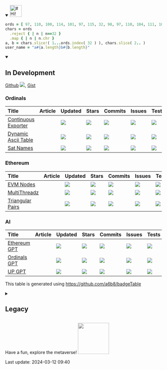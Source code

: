 <details open><summary>
<a href="#(=ºェº=)">
  <img src="https://raw.githubusercontent.com/a6b8/a6b8/main/assets/headlines/custom/hi!-my-name-is.svg" height="38px" alt="# Hi! My Name is" name="Hi! My Name is...">
</a>
</summary>

```Ruby
ords = [ 97, 110, 100, 114, 101, 97, 115, 32, 98, 97, 110, 104, 111, 108, 122, 101, 114 ]
chars = ords
  .reject { | n | n==32 }
  .map { | n | n.chr }
a, b = chars.slice!( 1...ords.index( 32 ) ), chars.slice( 2.. )
user_name = "a#{a.length}b#{b.length}"
``````
<details open>
<summary>
<h2>In Development</h2>
</summary>

[Github](https://github.com/a6b8?tab=repositories) <a href="#-modules"><img src="https://img.shields.io/github/stars/a6b8?color=171B21&logo=F3A966&logoColor=F3A966&style=flat&token=1&label="></a>, 
[Gist](https://gist.github.com/a6b8)  
  
### Ordinals
  | Title | Article | Updated | Stars | Commits | Issues | Tests | License |
| :-- | :-- | :-- | :-- | :-- | :-- | :-- | :-- |
| [Continuous Exporter](https://github.com/a6b8/continuousExporter) |  | <a href="https://api.github.com/repos/a6b8/continuousExporter"><img src="https://img.shields.io/github/last-commit/a6b8/continuousExporter?color=0E1116&logo=F3A966&logoColor=F3A966&style=flat&label="></a> | <a href="https://github.com/a6b8/continuousExporter/stargazers"><img src="https://img.shields.io/github/stars/a6b8/continuousExporter?color=0E1116&logo=F3A966&logoColor=F3A966&style=flat&label="></a> | <a href="https://github.com/a6b8/continuousExporter/commits/main"><img src="https://img.shields.io/github/commit-activity/t/a6b8/continuousExporter?color=0E1116&logo=F3A966&logoColor=F3A966&style=flat&label="></a> | <a href="https://github.com/a6b8/continuousExporter/issues/"><img src="https://img.shields.io/github/issues/a6b8/continuousExporter?color=0E1116&logo=F3A966&logoColor=F3A966&style=flat&label="></a> | <a href="https://github.com/a6b8/continuousExporter"><img src="https://img.shields.io/circleci/build/github/a6b8/continuousExporter?logo=F3A966&logoColor=F3A966&style=flat&label="></a> | <a href="https://github.com/a6b8/continuousExporter/blob/main/LICENSE"><img src="https://img.shields.io/github/license/a6b8/continuousExporter?color=0E1116&logo=F3A966&logoColor=F3A966&style=flat&label="></a> |
| [Dynamic Ascii Table](https://github.com/a6b8/dynamicAsciiTable) |  | <a href="https://api.github.com/repos/a6b8/dynamicAsciiTable"><img src="https://img.shields.io/github/last-commit/a6b8/dynamicAsciiTable?color=0E1116&logo=F3A966&logoColor=F3A966&style=flat&label="></a> | <a href="https://github.com/a6b8/dynamicAsciiTable/stargazers"><img src="https://img.shields.io/github/stars/a6b8/dynamicAsciiTable?color=0E1116&logo=F3A966&logoColor=F3A966&style=flat&label="></a> | <a href="https://github.com/a6b8/dynamicAsciiTable/commits/main"><img src="https://img.shields.io/github/commit-activity/t/a6b8/dynamicAsciiTable?color=0E1116&logo=F3A966&logoColor=F3A966&style=flat&label="></a> | <a href="https://github.com/a6b8/dynamicAsciiTable/issues/"><img src="https://img.shields.io/github/issues/a6b8/dynamicAsciiTable?color=0E1116&logo=F3A966&logoColor=F3A966&style=flat&label="></a> | <a href="https://github.com/a6b8/dynamicAsciiTable"><img src="https://img.shields.io/circleci/build/github/a6b8/dynamicAsciiTable?logo=F3A966&logoColor=F3A966&style=flat&label="></a> | <a href="https://github.com/a6b8/dynamicAsciiTable/blob/main/LICENSE"><img src="https://img.shields.io/github/license/a6b8/dynamicAsciiTable?color=0E1116&logo=F3A966&logoColor=F3A966&style=flat&label="></a> |
| [Sat Names](https://github.com/a6b8/satnames) |  | <a href="https://api.github.com/repos/a6b8/satnames"><img src="https://img.shields.io/github/last-commit/a6b8/satnames?color=0E1116&logo=F3A966&logoColor=F3A966&style=flat&label="></a> | <a href="https://github.com/a6b8/satnames/stargazers"><img src="https://img.shields.io/github/stars/a6b8/satnames?color=0E1116&logo=F3A966&logoColor=F3A966&style=flat&label="></a> | <a href="https://github.com/a6b8/satnames/commits/main"><img src="https://img.shields.io/github/commit-activity/t/a6b8/satnames?color=0E1116&logo=F3A966&logoColor=F3A966&style=flat&label="></a> | <a href="https://github.com/a6b8/satnames/issues/"><img src="https://img.shields.io/github/issues/a6b8/satnames?color=0E1116&logo=F3A966&logoColor=F3A966&style=flat&label="></a> | <a href="https://github.com/a6b8/satnames"><img src="https://img.shields.io/circleci/build/github/a6b8/satnames?logo=F3A966&logoColor=F3A966&style=flat&label="></a> | <a href="https://github.com/a6b8/satnames/blob/main/LICENSE"><img src="https://img.shields.io/github/license/a6b8/satnames?color=0E1116&logo=F3A966&logoColor=F3A966&style=flat&label="></a> |
### Ethereum
  | Title | Article | Updated | Stars | Commits | Issues | Tests | License |
| :-- | :-- | :-- | :-- | :-- | :-- | :-- | :-- |
| [EVM Nodes](https://github.com/a6b8/evmNodes) |  | <a href="https://api.github.com/repos/a6b8/evmNodes"><img src="https://img.shields.io/github/last-commit/a6b8/evmNodes?color=0E1116&logo=F3A966&logoColor=F3A966&style=flat&label="></a> | <a href="https://github.com/a6b8/evmNodes/stargazers"><img src="https://img.shields.io/github/stars/a6b8/evmNodes?color=0E1116&logo=F3A966&logoColor=F3A966&style=flat&label="></a> | <a href="https://github.com/a6b8/evmNodes/commits/main"><img src="https://img.shields.io/github/commit-activity/t/a6b8/evmNodes?color=0E1116&logo=F3A966&logoColor=F3A966&style=flat&label="></a> | <a href="https://github.com/a6b8/evmNodes/issues/"><img src="https://img.shields.io/github/issues/a6b8/evmNodes?color=0E1116&logo=F3A966&logoColor=F3A966&style=flat&label="></a> | <a href="https://github.com/a6b8/evmNodes"><img src="https://img.shields.io/circleci/build/github/a6b8/evmNodes?logo=F3A966&logoColor=F3A966&style=flat&label="></a> | <a href="https://github.com/a6b8/evmNodes/blob/main/LICENSE"><img src="https://img.shields.io/github/license/a6b8/evmNodes?color=0E1116&logo=F3A966&logoColor=F3A966&style=flat&label="></a> |
| [MultiThreadz](https://github.com/a6b8/multiThreadz) |  | <a href="https://api.github.com/repos/a6b8/multiThreadz"><img src="https://img.shields.io/github/last-commit/a6b8/multiThreadz?color=0E1116&logo=F3A966&logoColor=F3A966&style=flat&label="></a> | <a href="https://github.com/a6b8/multiThreadz/stargazers"><img src="https://img.shields.io/github/stars/a6b8/multiThreadz?color=0E1116&logo=F3A966&logoColor=F3A966&style=flat&label="></a> | <a href="https://github.com/a6b8/multiThreadz/commits/main"><img src="https://img.shields.io/github/commit-activity/t/a6b8/multiThreadz?color=0E1116&logo=F3A966&logoColor=F3A966&style=flat&label="></a> | <a href="https://github.com/a6b8/multiThreadz/issues/"><img src="https://img.shields.io/github/issues/a6b8/multiThreadz?color=0E1116&logo=F3A966&logoColor=F3A966&style=flat&label="></a> | <a href="https://github.com/a6b8/multiThreadz"><img src="https://img.shields.io/circleci/build/github/a6b8/multiThreadz?logo=F3A966&logoColor=F3A966&style=flat&label="></a> | <a href="https://github.com/a6b8/multiThreadz/blob/main/LICENSE"><img src="https://img.shields.io/github/license/a6b8/multiThreadz?color=0E1116&logo=F3A966&logoColor=F3A966&style=flat&label="></a> |
| [Triangular Pairs](https://github.com/a6b8/triangularPairs) |  | <a href="https://api.github.com/repos/a6b8/triangularPairs"><img src="https://img.shields.io/github/last-commit/a6b8/triangularPairs?color=0E1116&logo=F3A966&logoColor=F3A966&style=flat&label="></a> | <a href="https://github.com/a6b8/triangularPairs/stargazers"><img src="https://img.shields.io/github/stars/a6b8/triangularPairs?color=0E1116&logo=F3A966&logoColor=F3A966&style=flat&label="></a> | <a href="https://github.com/a6b8/triangularPairs/commits/main"><img src="https://img.shields.io/github/commit-activity/t/a6b8/triangularPairs?color=0E1116&logo=F3A966&logoColor=F3A966&style=flat&label="></a> | <a href="https://github.com/a6b8/triangularPairs/issues/"><img src="https://img.shields.io/github/issues/a6b8/triangularPairs?color=0E1116&logo=F3A966&logoColor=F3A966&style=flat&label="></a> | <a href="https://github.com/a6b8/triangularPairs"><img src="https://img.shields.io/circleci/build/github/a6b8/triangularPairs?logo=F3A966&logoColor=F3A966&style=flat&label="></a> | <a href="https://github.com/a6b8/triangularPairs/blob/main/LICENSE"><img src="https://img.shields.io/github/license/a6b8/triangularPairs?color=0E1116&logo=F3A966&logoColor=F3A966&style=flat&label="></a> |
### AI
  | Title | Article | Updated | Stars | Commits | Issues | Tests | License |
| :-- | :-- | :-- | :-- | :-- | :-- | :-- | :-- |
| [Ethereum GPT](https://github.com/a6b8/ethGPT) |  | <a href="https://api.github.com/repos/a6b8/ethGPT"><img src="https://img.shields.io/github/last-commit/a6b8/ethGPT?color=0E1116&logo=F3A966&logoColor=F3A966&style=flat&label="></a> | <a href="https://github.com/a6b8/ethGPT/stargazers"><img src="https://img.shields.io/github/stars/a6b8/ethGPT?color=0E1116&logo=F3A966&logoColor=F3A966&style=flat&label="></a> | <a href="https://github.com/a6b8/ethGPT/commits/main"><img src="https://img.shields.io/github/commit-activity/t/a6b8/ethGPT?color=0E1116&logo=F3A966&logoColor=F3A966&style=flat&label="></a> | <a href="https://github.com/a6b8/ethGPT/issues/"><img src="https://img.shields.io/github/issues/a6b8/ethGPT?color=0E1116&logo=F3A966&logoColor=F3A966&style=flat&label="></a> | <a href="https://github.com/a6b8/ethGPT"><img src="https://img.shields.io/circleci/build/github/a6b8/ethGPT?logo=F3A966&logoColor=F3A966&style=flat&label="></a> | <a href="https://github.com/a6b8/ethGPT/blob/main/LICENSE"><img src="https://img.shields.io/github/license/a6b8/ethGPT?color=0E1116&logo=F3A966&logoColor=F3A966&style=flat&label="></a> |
| [Ordinals GPT](https://github.com/a6b8/ordGPT) |  | <a href="https://api.github.com/repos/a6b8/ordGPT"><img src="https://img.shields.io/github/last-commit/a6b8/ordGPT?color=0E1116&logo=F3A966&logoColor=F3A966&style=flat&label="></a> | <a href="https://github.com/a6b8/ordGPT/stargazers"><img src="https://img.shields.io/github/stars/a6b8/ordGPT?color=0E1116&logo=F3A966&logoColor=F3A966&style=flat&label="></a> | <a href="https://github.com/a6b8/ordGPT/commits/main"><img src="https://img.shields.io/github/commit-activity/t/a6b8/ordGPT?color=0E1116&logo=F3A966&logoColor=F3A966&style=flat&label="></a> | <a href="https://github.com/a6b8/ordGPT/issues/"><img src="https://img.shields.io/github/issues/a6b8/ordGPT?color=0E1116&logo=F3A966&logoColor=F3A966&style=flat&label="></a> | <a href="https://github.com/a6b8/ordGPT"><img src="https://img.shields.io/circleci/build/github/a6b8/ordGPT?logo=F3A966&logoColor=F3A966&style=flat&label="></a> | <a href="https://github.com/a6b8/ordGPT/blob/main/LICENSE"><img src="https://img.shields.io/github/license/a6b8/ordGPT?color=0E1116&logo=F3A966&logoColor=F3A966&style=flat&label="></a> |
| [UP GPT](https://github.com/a6b8/upGPT) |  | <a href="https://api.github.com/repos/a6b8/upGPT"><img src="https://img.shields.io/github/last-commit/a6b8/upGPT?color=0E1116&logo=F3A966&logoColor=F3A966&style=flat&label="></a> | <a href="https://github.com/a6b8/upGPT/stargazers"><img src="https://img.shields.io/github/stars/a6b8/upGPT?color=0E1116&logo=F3A966&logoColor=F3A966&style=flat&label="></a> | <a href="https://github.com/a6b8/upGPT/commits/main"><img src="https://img.shields.io/github/commit-activity/t/a6b8/upGPT?color=0E1116&logo=F3A966&logoColor=F3A966&style=flat&label="></a> | <a href="https://github.com/a6b8/upGPT/issues/"><img src="https://img.shields.io/github/issues/a6b8/upGPT?color=0E1116&logo=F3A966&logoColor=F3A966&style=flat&label="></a> | <a href="https://github.com/a6b8/upGPT"><img src="https://img.shields.io/circleci/build/github/a6b8/upGPT?logo=F3A966&logoColor=F3A966&style=flat&label="></a> | <a href="https://github.com/a6b8/upGPT/blob/main/LICENSE"><img src="https://img.shields.io/github/license/a6b8/upGPT?color=0E1116&logo=F3A966&logoColor=F3A966&style=flat&label="></a> |

This table is generated using https://github.com/a6b8/badgeTable

</details>

<details closed>
<summary>
  <h2>Legacy</h2>
</summary>

### npm Packages
  | Title | Article | Version | Updated | Statistics | Tests | License |
| :-- | :-- | :-- | :-- | :-- | :-- | :-- |
| [Badge Table](https://github.com/a6b8/badgeTable) |  | <a href="https://www.npmjs.com/package/badgetable?activeTab=versions"><img src="https://img.shields.io/npm/v/badgetable?color=0E1116&logo=F3A966&logoColor=F3A966&style=flat&label="></a> | <a href="https://api.github.com/repos/a6b8/badgeTable"><img src="https://img.shields.io/github/last-commit/a6b8/badgeTable?color=0E1116&logo=F3A966&logoColor=F3A966&style=flat&label="></a> | <a href="https://github.com/a6b8/badgeTable/stargazers"><img src="https://img.shields.io/github/stars/a6b8/badgeTable?color=0E1116&logo=F3A966&logoColor=F3A966&style=flat&label="></a><a href="https://github.com/a6b8/badgeTable/graphs/traffic"><img src="https://img.shields.io/npm/dt/badgetable?color=0E1116&logo=F3A966&logoColor=F3A966&style=flat&label="></a> | <a href="https://github.com/a6b8/badgeTable"><img src="https://img.shields.io/circleci/build/github/a6b8/badgeTable?logo=F3A966&logoColor=F3A966&style=flat&label="></a> | <a href="https://github.com/a6b8/badgeTable/blob/main/LICENSE"><img src="https://img.shields.io/github/license/a6b8/badgeTable?color=0E1116&logo=F3A966&logoColor=F3A966&style=flat&label="></a> |
| [Ethereum Sanction Check](https://github.com/a6b8/ethereum-sanction-check-for-nodejs) |  | <a href="https://www.npmjs.com/package/ethereum-sanction-check?activeTab=versions"><img src="https://img.shields.io/npm/v/ethereum-sanction-check?color=0E1116&logo=F3A966&logoColor=F3A966&style=flat&label="></a> | <a href="https://api.github.com/repos/a6b8/ethereum-sanction-check-for-nodejs"><img src="https://img.shields.io/github/last-commit/a6b8/ethereum-sanction-check-for-nodejs?color=0E1116&logo=F3A966&logoColor=F3A966&style=flat&label="></a> | <a href="https://github.com/a6b8/ethereum-sanction-check-for-nodejs/stargazers"><img src="https://img.shields.io/github/stars/a6b8/ethereum-sanction-check-for-nodejs?color=0E1116&logo=F3A966&logoColor=F3A966&style=flat&label="></a><a href="https://github.com/a6b8/ethereum-sanction-check-for-nodejs/graphs/traffic"><img src="https://img.shields.io/npm/dt/ethereum-sanction-check?color=0E1116&logo=F3A966&logoColor=F3A966&style=flat&label="></a> | <a href="https://github.com/a6b8/ethereum-sanction-check-for-nodejs"><img src="https://img.shields.io/circleci/build/github/a6b8/ethereum-sanction-check-for-nodejs?logo=F3A966&logoColor=F3A966&style=flat&label="></a> | <a href="https://github.com/a6b8/ethereum-sanction-check-for-nodejs/blob/main/LICENSE"><img src="https://img.shields.io/github/license/a6b8/ethereum-sanction-check-for-nodejs?color=0E1116&logo=F3A966&logoColor=F3A966&style=flat&label="></a> |
| [Pattern Finder](https://github.com/a6b8/patternFinder) |  | <a href="https://www.npmjs.com/package/patternfinder?activeTab=versions"><img src="https://img.shields.io/npm/v/patternfinder?color=0E1116&logo=F3A966&logoColor=F3A966&style=flat&label="></a> | <a href="https://api.github.com/repos/a6b8/patternFinder"><img src="https://img.shields.io/github/last-commit/a6b8/patternFinder?color=0E1116&logo=F3A966&logoColor=F3A966&style=flat&label="></a> | <a href="https://github.com/a6b8/patternFinder/stargazers"><img src="https://img.shields.io/github/stars/a6b8/patternFinder?color=0E1116&logo=F3A966&logoColor=F3A966&style=flat&label="></a><a href="https://github.com/a6b8/patternFinder/graphs/traffic"><img src="https://img.shields.io/npm/dt/patternfinder?color=0E1116&logo=F3A966&logoColor=F3A966&style=flat&label="></a> | <a href="https://github.com/a6b8/patternFinder"><img src="https://img.shields.io/circleci/build/github/a6b8/patternFinder?logo=F3A966&logoColor=F3A966&style=flat&label="></a> | <a href="https://github.com/a6b8/patternFinder/blob/main/LICENSE"><img src="https://img.shields.io/github/license/a6b8/patternFinder?color=0E1116&logo=F3A966&logoColor=F3A966&style=flat&label="></a> |
| [Repos 2 Doc](https://github.com/a6b8/repos2doc) |  | <a href="https://www.npmjs.com/package/repos2doc?activeTab=versions"><img src="https://img.shields.io/npm/v/repos2doc?color=0E1116&logo=F3A966&logoColor=F3A966&style=flat&label="></a> | <a href="https://api.github.com/repos/a6b8/repos2doc"><img src="https://img.shields.io/github/last-commit/a6b8/repos2doc?color=0E1116&logo=F3A966&logoColor=F3A966&style=flat&label="></a> | <a href="https://github.com/a6b8/repos2doc/stargazers"><img src="https://img.shields.io/github/stars/a6b8/repos2doc?color=0E1116&logo=F3A966&logoColor=F3A966&style=flat&label="></a><a href="https://github.com/a6b8/repos2doc/graphs/traffic"><img src="https://img.shields.io/npm/dt/repos2doc?color=0E1116&logo=F3A966&logoColor=F3A966&style=flat&label="></a> | <a href="https://github.com/a6b8/repos2doc"><img src="https://img.shields.io/circleci/build/github/a6b8/repos2doc?logo=F3A966&logoColor=F3A966&style=flat&label="></a> | <a href="https://github.com/a6b8/repos2doc/blob/main/LICENSE"><img src="https://img.shields.io/github/license/a6b8/repos2doc?color=0E1116&logo=F3A966&logoColor=F3A966&style=flat&label="></a> |
| [Sitemap 2 Doc](https://github.com/a6b8/sitemap2doc) |  | <a href="https://www.npmjs.com/package/sitemap2doc?activeTab=versions"><img src="https://img.shields.io/npm/v/sitemap2doc?color=0E1116&logo=F3A966&logoColor=F3A966&style=flat&label="></a> | <a href="https://api.github.com/repos/a6b8/sitemap2doc"><img src="https://img.shields.io/github/last-commit/a6b8/sitemap2doc?color=0E1116&logo=F3A966&logoColor=F3A966&style=flat&label="></a> | <a href="https://github.com/a6b8/sitemap2doc/stargazers"><img src="https://img.shields.io/github/stars/a6b8/sitemap2doc?color=0E1116&logo=F3A966&logoColor=F3A966&style=flat&label="></a><a href="https://github.com/a6b8/sitemap2doc/graphs/traffic"><img src="https://img.shields.io/npm/dt/sitemap2doc?color=0E1116&logo=F3A966&logoColor=F3A966&style=flat&label="></a> | <a href="https://github.com/a6b8/sitemap2doc"><img src="https://img.shields.io/circleci/build/github/a6b8/sitemap2doc?logo=F3A966&logoColor=F3A966&style=flat&label="></a> | <a href="https://github.com/a6b8/sitemap2doc/blob/main/LICENSE"><img src="https://img.shields.io/github/license/a6b8/sitemap2doc?color=0E1116&logo=F3A966&logoColor=F3A966&style=flat&label="></a> |
### gem Packages
  | Title | Version | Updated | Statistics | Tests | License |
| :-- | :-- | :-- | :-- | :-- | :-- |
| [Ascii to svg Generator](https://github.com/a6b8/ascii-to-svg-generator-for-ruby) | <a href="https://rubygems.org/gems/ascii_to_svg"><img src="https://img.shields.io/gem/v/ascii_to_svg?color=0E1116&logo=F3A966&logoColor=F3A966&style=flat&label="></a> | <a href="https://api.github.com/repos/a6b8/ascii-to-svg-generator-for-ruby"><img src="https://img.shields.io/github/last-commit/a6b8/ascii-to-svg-generator-for-ruby?color=0E1116&logo=F3A966&logoColor=F3A966&style=flat&label="></a> | <a href="https://github.com/a6b8/ascii-to-svg-generator-for-ruby/stargazers"><img src="https://img.shields.io/github/stars/a6b8/ascii-to-svg-generator-for-ruby?color=0E1116&logo=F3A966&logoColor=F3A966&style=flat&label="></a><a href="https://github.com/a6b8/ascii-to-svg-generator-for-ruby/graphs/traffic"><img src="https://img.shields.io/gem/dt/ascii_to_svg?color=0E1116&logo=F3A966&logoColor=F3A966&style=flat&label="></a> | <a href="https://github.com/a6b8/ascii-to-svg-generator-for-ruby"><img src="https://img.shields.io/circleci/build/github/a6b8/ascii-to-svg-generator-for-ruby?logo=F3A966&logoColor=F3A966&style=flat&label="></a> | <a href="https://github.com/a6b8/ascii-to-svg-generator-for-ruby/blob/main/LICENSE"><img src="https://img.shields.io/github/license/a6b8/ascii-to-svg-generator-for-ruby?color=0E1116&logo=F3A966&logoColor=F3A966&style=flat&label="></a> |
| [Console Hash Array](https://github.com/a6b8/console-hash-array-for-ruby) | <a href="https://rubygems.org/gems/console_hash_array"><img src="https://img.shields.io/gem/v/console_hash_array?color=0E1116&logo=F3A966&logoColor=F3A966&style=flat&label="></a> | <a href="https://api.github.com/repos/a6b8/console-hash-array-for-ruby"><img src="https://img.shields.io/github/last-commit/a6b8/console-hash-array-for-ruby?color=0E1116&logo=F3A966&logoColor=F3A966&style=flat&label="></a> | <a href="https://github.com/a6b8/console-hash-array-for-ruby/stargazers"><img src="https://img.shields.io/github/stars/a6b8/console-hash-array-for-ruby?color=0E1116&logo=F3A966&logoColor=F3A966&style=flat&label="></a><a href="https://github.com/a6b8/console-hash-array-for-ruby/graphs/traffic"><img src="https://img.shields.io/gem/dt/console_hash_array?color=0E1116&logo=F3A966&logoColor=F3A966&style=flat&label="></a> | <a href="https://github.com/a6b8/console-hash-array-for-ruby"><img src="https://img.shields.io/circleci/build/github/a6b8/console-hash-array-for-ruby?logo=F3A966&logoColor=F3A966&style=flat&label="></a> | <a href="https://github.com/a6b8/console-hash-array-for-ruby/blob/main/LICENSE"><img src="https://img.shields.io/github/license/a6b8/console-hash-array-for-ruby?color=0E1116&logo=F3A966&logoColor=F3A966&style=flat&label="></a> |
| [Documents with Footer to pdf](https://github.com/a6b8/documents-with-footer-to-pdf-for-ruby) | <a href="https://rubygems.org/gems/documents_with_footer_to_pdf"><img src="https://img.shields.io/gem/v/documents_with_footer_to_pdf?color=0E1116&logo=F3A966&logoColor=F3A966&style=flat&label="></a> | <a href="https://api.github.com/repos/a6b8/documents-with-footer-to-pdf-for-ruby"><img src="https://img.shields.io/github/last-commit/a6b8/documents-with-footer-to-pdf-for-ruby?color=0E1116&logo=F3A966&logoColor=F3A966&style=flat&label="></a> | <a href="https://github.com/a6b8/documents-with-footer-to-pdf-for-ruby/stargazers"><img src="https://img.shields.io/github/stars/a6b8/documents-with-footer-to-pdf-for-ruby?color=0E1116&logo=F3A966&logoColor=F3A966&style=flat&label="></a><a href="https://github.com/a6b8/documents-with-footer-to-pdf-for-ruby/graphs/traffic"><img src="https://img.shields.io/gem/dt/documents_with_footer_to_pdf?color=0E1116&logo=F3A966&logoColor=F3A966&style=flat&label="></a> | <a href="https://github.com/a6b8/documents-with-footer-to-pdf-for-ruby"><img src="https://img.shields.io/circleci/build/github/a6b8/documents-with-footer-to-pdf-for-ruby?logo=F3A966&logoColor=F3A966&style=flat&label="></a> | <a href="https://github.com/a6b8/documents-with-footer-to-pdf-for-ruby/blob/main/LICENSE"><img src="https://img.shields.io/github/license/a6b8/documents-with-footer-to-pdf-for-ruby?color=0E1116&logo=F3A966&logoColor=F3A966&style=flat&label="></a> |
| [Feed Into](https://github.com/a6b8/feed-into-for-ruby) | <a href="https://rubygems.org/gems/feed_into"><img src="https://img.shields.io/gem/v/feed_into?color=0E1116&logo=F3A966&logoColor=F3A966&style=flat&label="></a> | <a href="https://api.github.com/repos/a6b8/feed-into-for-ruby"><img src="https://img.shields.io/github/last-commit/a6b8/feed-into-for-ruby?color=0E1116&logo=F3A966&logoColor=F3A966&style=flat&label="></a> | <a href="https://github.com/a6b8/feed-into-for-ruby/stargazers"><img src="https://img.shields.io/github/stars/a6b8/feed-into-for-ruby?color=0E1116&logo=F3A966&logoColor=F3A966&style=flat&label="></a><a href="https://github.com/a6b8/feed-into-for-ruby/graphs/traffic"><img src="https://img.shields.io/gem/dt/feed_into?color=0E1116&logo=F3A966&logoColor=F3A966&style=flat&label="></a> | <a href="https://github.com/a6b8/feed-into-for-ruby"><img src="https://img.shields.io/circleci/build/github/a6b8/feed-into-for-ruby?logo=F3A966&logoColor=F3A966&style=flat&label="></a> | <a href="https://github.com/a6b8/feed-into-for-ruby/blob/main/LICENSE"><img src="https://img.shields.io/github/license/a6b8/feed-into-for-ruby?color=0E1116&logo=F3A966&logoColor=F3A966&style=flat&label="></a> |
| [Local Path Builder](https://github.com/a6b8/local-path-builder-for-ruby) | <a href="https://rubygems.org/gems/local_path_builder"><img src="https://img.shields.io/gem/v/local_path_builder?color=0E1116&logo=F3A966&logoColor=F3A966&style=flat&label="></a> | <a href="https://api.github.com/repos/a6b8/local-path-builder-for-ruby"><img src="https://img.shields.io/github/last-commit/a6b8/local-path-builder-for-ruby?color=0E1116&logo=F3A966&logoColor=F3A966&style=flat&label="></a> | <a href="https://github.com/a6b8/local-path-builder-for-ruby/stargazers"><img src="https://img.shields.io/github/stars/a6b8/local-path-builder-for-ruby?color=0E1116&logo=F3A966&logoColor=F3A966&style=flat&label="></a><a href="https://github.com/a6b8/local-path-builder-for-ruby/graphs/traffic"><img src="https://img.shields.io/gem/dt/local_path_builder?color=0E1116&logo=F3A966&logoColor=F3A966&style=flat&label="></a> | <a href="https://github.com/a6b8/local-path-builder-for-ruby"><img src="https://img.shields.io/circleci/build/github/a6b8/local-path-builder-for-ruby?logo=F3A966&logoColor=F3A966&style=flat&label="></a> | <a href="https://github.com/a6b8/local-path-builder-for-ruby/blob/main/LICENSE"><img src="https://img.shields.io/github/license/a6b8/local-path-builder-for-ruby?color=0E1116&logo=F3A966&logoColor=F3A966&style=flat&label="></a> |
| [Markdown Titles to svg](https://github.com/a6b8/markdown-titles-to-svg-for-ruby) | <a href="https://rubygems.org/gems/markdown_titles_to_svg"><img src="https://img.shields.io/gem/v/markdown_titles_to_svg?color=0E1116&logo=F3A966&logoColor=F3A966&style=flat&label="></a> | <a href="https://api.github.com/repos/a6b8/markdown-titles-to-svg-for-ruby"><img src="https://img.shields.io/github/last-commit/a6b8/markdown-titles-to-svg-for-ruby?color=0E1116&logo=F3A966&logoColor=F3A966&style=flat&label="></a> | <a href="https://github.com/a6b8/markdown-titles-to-svg-for-ruby/stargazers"><img src="https://img.shields.io/github/stars/a6b8/markdown-titles-to-svg-for-ruby?color=0E1116&logo=F3A966&logoColor=F3A966&style=flat&label="></a><a href="https://github.com/a6b8/markdown-titles-to-svg-for-ruby/graphs/traffic"><img src="https://img.shields.io/gem/dt/markdown_titles_to_svg?color=0E1116&logo=F3A966&logoColor=F3A966&style=flat&label="></a> | <a href="https://github.com/a6b8/markdown-titles-to-svg-for-ruby"><img src="https://img.shields.io/circleci/build/github/a6b8/markdown-titles-to-svg-for-ruby?logo=F3A966&logoColor=F3A966&style=flat&label="></a> | <a href="https://github.com/a6b8/markdown-titles-to-svg-for-ruby/blob/main/LICENSE"><img src="https://img.shields.io/github/license/a6b8/markdown-titles-to-svg-for-ruby?color=0E1116&logo=F3A966&logoColor=F3A966&style=flat&label="></a> |
| [Masked Ape Club](https://github.com/a6b8/masked-ape-club-for-ruby) | <a href="https://rubygems.org/gems/masked_ape_club"><img src="https://img.shields.io/gem/v/masked_ape_club?color=0E1116&logo=F3A966&logoColor=F3A966&style=flat&label="></a> | <a href="https://api.github.com/repos/a6b8/masked-ape-club-for-ruby"><img src="https://img.shields.io/github/last-commit/a6b8/masked-ape-club-for-ruby?color=0E1116&logo=F3A966&logoColor=F3A966&style=flat&label="></a> | <a href="https://github.com/a6b8/masked-ape-club-for-ruby/stargazers"><img src="https://img.shields.io/github/stars/a6b8/masked-ape-club-for-ruby?color=0E1116&logo=F3A966&logoColor=F3A966&style=flat&label="></a><a href="https://github.com/a6b8/masked-ape-club-for-ruby/graphs/traffic"><img src="https://img.shields.io/gem/dt/masked_ape_club?color=0E1116&logo=F3A966&logoColor=F3A966&style=flat&label="></a> | <a href="https://github.com/a6b8/masked-ape-club-for-ruby"><img src="https://img.shields.io/circleci/build/github/a6b8/masked-ape-club-for-ruby?logo=F3A966&logoColor=F3A966&style=flat&label="></a> | <a href="https://github.com/a6b8/masked-ape-club-for-ruby/blob/main/LICENSE"><img src="https://img.shields.io/github/license/a6b8/masked-ape-club-for-ruby?color=0E1116&logo=F3A966&logoColor=F3A966&style=flat&label="></a> |
| [Statosio](https://github.com/a6b8/statosio-for-ruby) | <a href="https://rubygems.org/gems/statosio"><img src="https://img.shields.io/gem/v/statosio?color=0E1116&logo=F3A966&logoColor=F3A966&style=flat&label="></a> | <a href="https://api.github.com/repos/a6b8/statosio-for-ruby"><img src="https://img.shields.io/github/last-commit/a6b8/statosio-for-ruby?color=0E1116&logo=F3A966&logoColor=F3A966&style=flat&label="></a> | <a href="https://github.com/a6b8/statosio-for-ruby/stargazers"><img src="https://img.shields.io/github/stars/a6b8/statosio-for-ruby?color=0E1116&logo=F3A966&logoColor=F3A966&style=flat&label="></a><a href="https://github.com/a6b8/statosio-for-ruby/graphs/traffic"><img src="https://img.shields.io/gem/dt/statosio?color=0E1116&logo=F3A966&logoColor=F3A966&style=flat&label="></a> | <a href="https://github.com/a6b8/statosio-for-ruby"><img src="https://img.shields.io/circleci/build/github/a6b8/statosio-for-ruby?logo=F3A966&logoColor=F3A966&style=flat&label="></a> | <a href="https://github.com/a6b8/statosio-for-ruby/blob/main/LICENSE"><img src="https://img.shields.io/github/license/a6b8/statosio-for-ruby?color=0E1116&logo=F3A966&logoColor=F3A966&style=flat&label="></a> |
| [Write Invoice](https://github.com/a6b8/write-invoice-for-ruby) | <a href="https://rubygems.org/gems/write_invoice"><img src="https://img.shields.io/gem/v/write_invoice?color=0E1116&logo=F3A966&logoColor=F3A966&style=flat&label="></a> | <a href="https://api.github.com/repos/a6b8/write-invoice-for-ruby"><img src="https://img.shields.io/github/last-commit/a6b8/write-invoice-for-ruby?color=0E1116&logo=F3A966&logoColor=F3A966&style=flat&label="></a> | <a href="https://github.com/a6b8/write-invoice-for-ruby/stargazers"><img src="https://img.shields.io/github/stars/a6b8/write-invoice-for-ruby?color=0E1116&logo=F3A966&logoColor=F3A966&style=flat&label="></a><a href="https://github.com/a6b8/write-invoice-for-ruby/graphs/traffic"><img src="https://img.shields.io/gem/dt/write_invoice?color=0E1116&logo=F3A966&logoColor=F3A966&style=flat&label="></a> | <a href="https://github.com/a6b8/write-invoice-for-ruby"><img src="https://img.shields.io/circleci/build/github/a6b8/write-invoice-for-ruby?logo=F3A966&logoColor=F3A966&style=flat&label="></a> | <a href="https://github.com/a6b8/write-invoice-for-ruby/blob/main/LICENSE"><img src="https://img.shields.io/github/license/a6b8/write-invoice-for-ruby?color=0E1116&logo=F3A966&logoColor=F3A966&style=flat&label="></a> |
| [Xml Tree Viewer](https://github.com/a6b8/xml-tree-viewer-for-ruby) | <a href="https://rubygems.org/gems/xml_tree_viewer"><img src="https://img.shields.io/gem/v/xml_tree_viewer?color=0E1116&logo=F3A966&logoColor=F3A966&style=flat&label="></a> | <a href="https://api.github.com/repos/a6b8/xml-tree-viewer-for-ruby"><img src="https://img.shields.io/github/last-commit/a6b8/xml-tree-viewer-for-ruby?color=0E1116&logo=F3A966&logoColor=F3A966&style=flat&label="></a> | <a href="https://github.com/a6b8/xml-tree-viewer-for-ruby/stargazers"><img src="https://img.shields.io/github/stars/a6b8/xml-tree-viewer-for-ruby?color=0E1116&logo=F3A966&logoColor=F3A966&style=flat&label="></a><a href="https://github.com/a6b8/xml-tree-viewer-for-ruby/graphs/traffic"><img src="https://img.shields.io/gem/dt/xml_tree_viewer?color=0E1116&logo=F3A966&logoColor=F3A966&style=flat&label="></a> | <a href="https://github.com/a6b8/xml-tree-viewer-for-ruby"><img src="https://img.shields.io/circleci/build/github/a6b8/xml-tree-viewer-for-ruby?logo=F3A966&logoColor=F3A966&style=flat&label="></a> | <a href="https://github.com/a6b8/xml-tree-viewer-for-ruby/blob/main/LICENSE"><img src="https://img.shields.io/github/license/a6b8/xml-tree-viewer-for-ruby?color=0E1116&logo=F3A966&logoColor=F3A966&style=flat&label="></a> |
### Documentations
  | Title | Uptime | Url |
| :-- | :-- | :-- |
| <a href="https://github.com/a6b8/statosio-for-ruby"><img src="https://docs.statosio.com/assets/images/statosio.png" style="max-width: 100%; height: 25px; filter: grayscale(1);"></a> | <a href="https://github.com/a6b8/statosio-for-ruby"><img src="https://shields.io/uptimerobot/status/m786809205-43089a21ef2cbf3c086bad86?color=0E1116&logo=F3A966&logoColor=F3A966&style=flat&label="></a> | [https://docs.statosio.com/](https://docs.statosio.com/) |
| <a href="https://github.com/a6b8/write-invoice-for-ruby"><img src="https://docs.writeinvoice.com/assets/images/logo.png" style="max-width: 100%; height: 25px; filter: grayscale(1);"></a> | <a href="https://github.com/a6b8/write-invoice-for-ruby"><img src="https://shields.io/uptimerobot/status/m790382405-ad7bffbdf0263dd6daec2d27?color=0E1116&logo=F3A966&logoColor=F3A966&style=flat&label="></a> | [https://docs.statosio.com/](https://docs.statosio.com/) |

This table is generated using https://github.com/a6b8/badgeTable  

</details>


Have a fun, explore the metaverse!
<a href="https://jellyfish-app-iig6c.ondigitalocean.app/?x=-216&y=30&z=-40"><img src="https://github.com/a6b8/a6b8/blob/main/assets/additional/mina-zk-ignite-cohort-0/looki-looki.png?raw=true" style="max-width: 100%; height: 100px; filter: grayscale(1);"></a> 


Last update: 2024-03-12 09:40